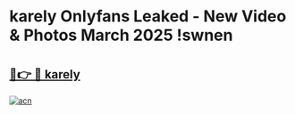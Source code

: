 # karely Onlyfans Leaked - New Video & Photos March 2025 !swnen

# <h2><a href="https://9lgqig.iuczelnia.edu.pl?title=karely&ref=swnen">🔗👉 🔴 karely</a></h2>

[![acn](https://github.com/user-attachments/assets/0f9c940e-d8b0-45ae-aac7-cd30a18b3e1c)](https://9lgqig.iuczelnia.edu.pl?title=karely&ref=swnen)

